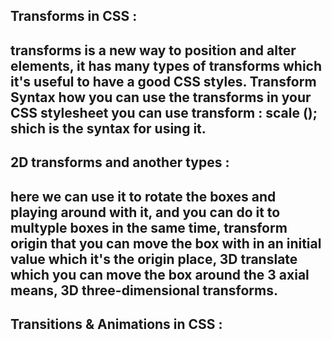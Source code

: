 ## Transforms in CSS :

## transforms is a new way to position and alter elements, it has many types of transforms which it's useful to have a good CSS styles. Transform Syntax how you can use the transforms in your CSS stylesheet you can use transform : scale (); shich is the syntax for using it.

## 2D transforms and another types :

## here we can use it to rotate the boxes and playing around with it, and you can do it to multyple boxes in the same time, transform origin that you can move the box with in an initial value which it's the origin place, 3D translate which you can move the box around the 3 axial means, 3D three-dimensional transforms.

## Transitions & Animations in CSS :

## 